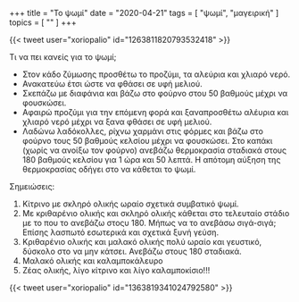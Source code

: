 +++
title = "Το ψωμί"
date = "2020-04-21"
tags = [ "ψωμί", "μαγειρική" ]
topics = [ "" ]
+++

{{< tweet user="xoriopalio" id="1263811820793532418" >}}

Τι να πει κανείς για το ψωμί;

-   Στον κάδο ζύμωσης προσθέτω το προζύμι, τα αλεύρια και χλιαρό νερό.
-   Ανακατεύω έτσι ώστε να φθάσει σε υφή μελιού.
-   Σκεπάζω με διαφάνια και βάζω στο φούρνο στου 50 βαθμούς μέχρι να φουσκώσει.
-   Αφαιρώ προζύμι για την επόμενη φορά και ξαναπροσθέτω αλέυρια και χλιαρό νερό μέχρι να ξανα φθάσει σε υφή μελιού.
-   Λαδώνω λαδόκολλες, ρίχνω χαρμάνι στις φόρμες και βάζω στο φούρνο τους 50 βαθμούς κελσίου μέχρι να φουσκώσει. Στο καπάκι (χωρίς να ανοίξω τον φούρνο) ανεβάζω θερμοκρασία σταδιακά στους 180 βαθμούς κελσίου για 1 ώρα και 50 λεπτά. Η απότομη αύξηση της θερμοκρασίας οδήγει στο να κάθεται το ψωμί.

Σημειώσεις:

1.  Κίτρινο με σκληρό ολικής ωραίο σχετικά συμβατικό ψωμί.
2.  Με κριθαρένιο ολικής και σκληρό ολικής κάθεται στο τελευταίο στάδιο με το που το ανεβάζω στοςυ 180. Μήπως να το ανεβάσω σιγά-σιγά; Επίσης λασπωτό εσωτερικά και σχετικά ξυνή γεύση.
3.  Κριθαρένιο ολικής και μαλακό ολικής πολύ ωραίο και γευστικό, δύσκολο στο να μην κάτσει. Ανεβάζω στους 180 σταδιακά.
4.  Μαλακό ολικής και καλαμποκάλευρο
5.  Ζέας ολικής, λίγο κίτρινο και λίγο καλαμποκίσιο!!!

{{< tweet user="xoriopalio" id="1363819341024792580" >}}
